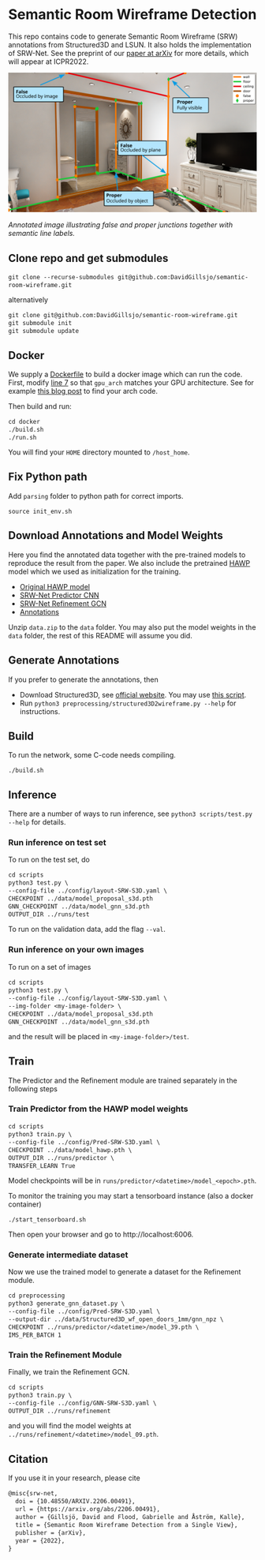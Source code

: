 # Semantic Room Wireframe Detection
This repo contains code to generate Semantic Room Wireframe (SRW) annotations from
Structured3D and LSUN. It also holds the implementation of SRW-Net.
See the preprint of our [paper at arXiv](https://arxiv.org/abs/2206.00491) for more details, which will appear at ICPR2022.

![Junction annotation explained](./image/junction_explanation.svg)

*Annotated image illustrating false and proper junctions together with semantic line labels.*

## Clone repo and get submodules
```
git clone --recurse-submodules git@github.com:DavidGillsjo/semantic-room-wireframe.git
```
alternatively
```
git clone git@github.com:DavidGillsjo/semantic-room-wireframe.git
git submodule init
git submodule update
```

## Docker
We supply a [Dockerfile](docker/Dockerfile) to build a docker image which can run the code.
First, modify [line 7](docker/Dockerfile#L7) so that `gpu_arch` matches your GPU architecture. See for example [this blog post](https://arnon.dk/matching-sm-architectures-arch-and-gencode-for-various-nvidia-cards/) to find your arch code.

Then build and run:
```
cd docker
./build.sh
./run.sh
```
You will find your `HOME` directory mounted to `/host_home`.

## Fix Python path
Add `parsing` folder to python path for correct imports.
```
source init_env.sh
```

## Download Annotations and Model Weights
Here you find the annotated data together with the pre-trained models to
reproduce the result from the paper. We also include the pretrained [HAWP](https://github.com/cherubicXN/hawp) model which we used as initialization for the training.
- [Original HAWP model](https://vision.maths.lth.se/davidg-data/srw-net/models/model_hawp.pth)
- [SRW-Net Predictor CNN](https://vision.maths.lth.se/davidg-data/srw-net/models/model_proposal_s3d.pth)
- [SRW-Net Refinement GCN](https://vision.maths.lth.se/davidg-data/srw-net/models/model_gnn_s3d.pth)
- [Annotations](https://vision.maths.lth.se/davidg-data/srw-net/data.zip)

Unzip `data.zip` to the `data` folder.
You may also put the model weights in the `data` folder, the rest of this README will assume you did.

## Generate Annotations
If you prefer to generate the annotations, then
- Download Structured3D, see [official website](https://structured3d-dataset.org/).
You may use [this script](data/download_structured3D.py).
- Run `python3 preprocessing/structured3D2wireframe.py --help` for instructions.


## Build
To run the network, some C-code needs compiling.
```
./build.sh
```

## Inference
There are a number of ways to run inference, see `python3 scripts/test.py --help` for details.

### Run inference on test set
To run on the test set, do
```
cd scripts
python3 test.py \
--config-file ../config/layout-SRW-S3D.yaml \
CHECKPOINT ../data/model_proposal_s3d.pth
GNN_CHECKPOINT ../data/model_gnn_s3d.pth
OUTPUT_DIR ../runs/test
```
To run on the validation data, add the flag `--val`.

### Run inference on your own images
To run on a set of images
```
cd scripts
python3 test.py \
--config-file ../config/layout-SRW-S3D.yaml \
--img-folder <my-image-folder> \
CHECKPOINT ../data/model_proposal_s3d.pth
GNN_CHECKPOINT ../data/model_gnn_s3d.pth
```
and the result will be placed in `<my-image-folder>/test`.

## Train
The Predictor and the Refinement module are trained separately in the following steps

### Train Predictor from the HAWP model weights
```
cd scripts
python3 train.py \
--config-file ../config/Pred-SRW-S3D.yaml \
CHECKPOINT ../data/model_hawp.pth \
OUTPUT_DIR ../runs/predictor \
TRANSFER_LEARN True
```
Model checkpoints will be in `runs/predictor/<datetime>/model_<epoch>.pth`.

To monitor the training you may start a tensorboard instance (also a docker container)
```
./start_tensorboard.sh
```
Then open your browser and go to http://localhost:6006.

### Generate intermediate dataset
Now we use the trained model to generate a dataset for the Refinement module.
```
cd preprocessing
python3 generate_gnn_dataset.py \
--config-file ../config/Pred-SRW-S3D.yaml \
--output-dir ../data/Structured3D_wf_open_doors_1mm/gnn_npz \
CHECKPOINT ../runs/predictor/<datetime>/model_39.pth \
IMS_PER_BATCH 1
```

### Train the Refinement Module
Finally, we train the Refinement GCN.
```
cd scripts
python3 train.py \
--config-file ../config/GNN-SRW-S3D.yaml \
OUTPUT_DIR ../runs/refinement
```
and you will find the model weights at `../runs/refinement/<datetime>/model_09.pth`.

## Citation
If you use it in your research, please cite
```
@misc{srw-net,
  doi = {10.48550/ARXIV.2206.00491},
  url = {https://arxiv.org/abs/2206.00491},  
  author = {Gillsjö, David and Flood, Gabrielle and Åström, Kalle},
  title = {Semantic Room Wireframe Detection from a Single View},
  publisher = {arXiv},
  year = {2022},
}

```
